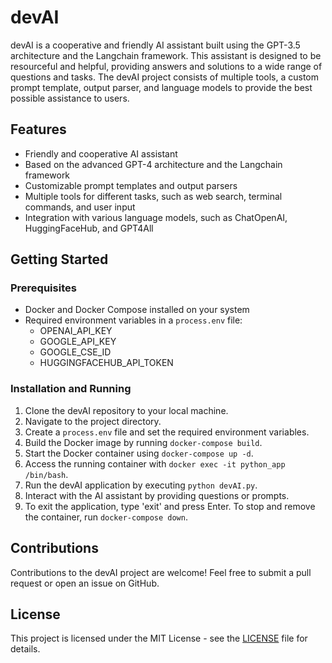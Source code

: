# devAI

devAI is a cooperative and friendly AI assistant built using the GPT-3.5 architecture and the Langchain framework. This assistant is designed to be resourceful and helpful, providing answers and solutions to a wide range of questions and tasks. The devAI project consists of multiple tools, a custom prompt template, output parser, and language models to provide the best possible assistance to users.

## Features

- Friendly and cooperative AI assistant
- Based on the advanced GPT-4 architecture and the Langchain framework
- Customizable prompt templates and output parsers
- Multiple tools for different tasks, such as web search, terminal commands, and user input
- Integration with various language models, such as ChatOpenAI, HuggingFaceHub, and GPT4All

## Getting Started

### Prerequisites

- Docker and Docker Compose installed on your system
- Required environment variables in a `process.env` file:
  - OPENAI_API_KEY
  - GOOGLE_API_KEY
  - GOOGLE_CSE_ID
  - HUGGINGFACEHUB_API_TOKEN

### Installation and Running

1. Clone the devAI repository to your local machine.
2. Navigate to the project directory.
3. Create a `process.env` file and set the required environment variables.
4. Build the Docker image by running `docker-compose build`.
5. Start the Docker container using `docker-compose up -d`.
6. Access the running container with `docker exec -it python_app /bin/bash`.
7. Run the devAI application by executing `python devAI.py`.
8. Interact with the AI assistant by providing questions or prompts.
9. To exit the application, type 'exit' and press Enter. To stop and remove the container, run `docker-compose down`.

## Contributions

Contributions to the devAI project are welcome! Feel free to submit a pull request or open an issue on GitHub.

## License

This project is licensed under the MIT License - see the [LICENSE](LICENSE) file for details.
